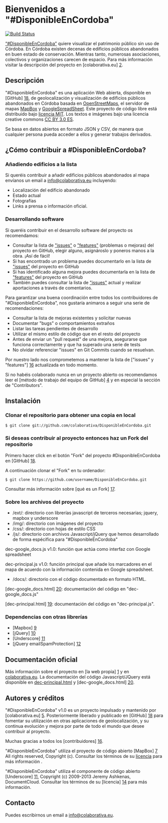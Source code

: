 # Bienvenidos a "#DisponibleEnCordoba"

[![Build Status](https://travis-ci.org/colaborativa/DisponibleEnCordoba.png)](https://travis-ci.org/colaborativa/DisponibleEnCordoba)


[“#DisponibleEnCordoba”][1] quiere visualizar el patrimonio público sin uso de Córdoba. En Córdoba existen decenas de edificios públicos abandonados en buen estado de conservación. Mientras tanto, numerosas asociaciones, colectivos y organizaciones carecen de espacio. Para más información visitar la descripción del proyecto en [colaborativa.eu] [2].

## Descripción

"#DisponibleEnCordoba" es una aplicación Web abierta, disponible en [GitHub] [18], de geolocalización y visualización de edificios públicos abandonados en Córdoba basada en [OpenStreetMaps][6], el servidor de mapas [MapBox][7] y [GoogleSpreadSheet][8]. Este proyecto de código libre está distribuido bajo [licencia MIT][15]. Los textos e imágenes bajo una licencia creative commons [CC BY 3.0 ES][3].

Se basa en datos abiertos en formato JSON y CSV, de manera que cualquier persona pueda acceder a ellos y generar trabajos derivados.

## ¿Cómo contribuir a #DisponibleEnCordoba?

### Añadiendo edificios a la lista
Si queréis contribuir a añadir edificios públicos abandonados al mapa envíanos un email a info@colaborativa.eu incluyendo: 

- Localización del edificio abandonado
- Estado actual
- Fotografías
- Links a prensa o información oficial.
 
### Desarrollando software

Si queréis contribuir en el desarrollo software del proyecto os recomendamos:

- Consultar la lista de ["issues"][21] o ["features"][22] (problemas o mejoras) del proyecto en GitHub, elegir alguno, asignároslo y poneros manos a la obra. ¡Así de fácil!
- Si has encontrado un problema puedes documentarlo en la lista de ["issues"][21] del proyecto en GitHub
- Si has identificado alguna mejora puedes documentarla en la lista de ["features"][22] del proyecto en GitHub 
- También puedes consultar la lista de ["issues"][17] actual y realizar aportaciones a través de comentarios.


Para garantizar una buena coordinación entre todos los contribuidores de "#DisponibleEnCordoba", nos gustaría animaros a seguir una serie de recomendaciones:

- Consultar la lista de mejoras existentes y solicitar nuevas
- Documentar "bugs" o comportamientos extraños
- Listar las tareas pendientes de desarrollo 
- Utilizar el mismo estilo de código que en el resto del proyecto
- Antes de enviar un "pull request" de una mejora, asegurarse que funciona correctamente y que ha superado una serie de tests
- No olvidar referenciar "issues" en Git Commits cuando se resuelvan.

Por nuestro lado nos comprometemos a mantener la lista de ["issues" y "features"] [16] actualizada en todo momento.

Si no habéis colaborado nunca en un proyecto abierto os recomendamos leer el [método de trabajo del equipo de GitHub] [4] y en especial la sección de "Contributors".

## Instalación

### Clonar el repositorio para obtener una copia en local

    $ git clone git://github.com/colaborativa/DisponibleEnCordoba.git

### Si deseas contribuir al proyecto entonces haz un Fork del repositorio 

Primero hacer click en el botón "Fork" del proyecto #DisponibleEnCordoba en [GitHub] [18].

A continuación clonar el "Fork" en tu ordenador:

    $ git clone https://github.com/username/DisponibleEnCordoba.git

Consultar más información sobre [qué es un Fork] [17].

### Sobre los archivos del proyecto

- /ext/: directorio con librerías javascript de terceros necesarias; jquery, mapbox y underscore
- /img/: directorio con imágenes del proyecto
- /css/: directorio con hojas de estilo CSS
- /js/: directorio con archivos Javascript/jQuery que hemos desarrollado de forma espécifica para "#DisponibleEnCordoba"
 
 dec-google_docs.js v1.0: función que actúa como interfaz con Google spreadsheet
 
 dec-principal.js v1.0: función principal que añade los marcadores en el mapa de acuerdo con la información contenida en Google spreadsheet.

- /docs/: directorio con el código documentado en formato HTML. 

 [dec-google_docs.html] [20]: documentación del código en "dec-google_docs.js"
 
 [dec-principal.html] [19]: documentación del código en "dec-principal.js".

### Dependencias con otras librerías

- [Mapbox] [9]
- [jQuery] [10]
- [Underscore] [11]
- [jQuery emailSpamProtection] [12]


## Documentación oficial
Más información sobre el proyecto en [la web propia] [1] y en [colaborativa.eu][2].
La documentación del código Javascript/JQuery está disponible en [dec-principal.html][19] y [dec-google_docs.html] [20].

## Autores y créditos

"#DisponibleEnCordoba" v1.0 es un proyecto impulsado y mantenido por [colaborativa.eu] [5]. Posteriormente liberado y publicado en [GitHub] [18] para fomentar su utilización en otras aplicaciones de geolocalización, y su continua evolución y mejora por parte de todo el mundo que desee contribuir al proyecto.

Muchas gracias a todos los [contribuidores] [16].

"#DisponibleEnCordoba" utiliza el proyecto de código abierto [MapBox] [7] All rights reserved, Copyright (c). Consultar los términos de su [licencia][13] para más información .

"#DisponibleEnCordoba" utiliza el componente de código abierto [Underscore] [11], Copyright (c) 2009-2013 Jeremy Ashkenas, DocumentCloud. Consultar los términos de su [licencia] [14] para más información. 
## Contacto

Puedes escribirnos un email a info@colaborativa.eu.

[1]: http://disponibleencordoba.colaborativa.eu 
[2]: http://colaborativa.eu/proyectos/disponible-en-cordoba/ 
[3]: http://creativecommons.org/licenses/by/3.0/es/ 
[4]: http://rdegges.com/successful-github-development
[5]: http://colaborativa.eu
[6]: http://www.openstreetmap.es/
[7]: http://mapbox.com/
[8]: https://drive.google.com/
[9]: http://mapbox.com/mapbox.js/api/v0.6.7/
[10]: http://jquery.org/
[11]: http://underscorejs.org
[12]: http://unckel.de/labs/jquery-plugin-email-spam-protection/
[13]: https://github.com/mapbox/mapbox.js/blob/v1/LICENSE.md
[14]: https://github.com/documentcloud/underscore/blob/master/LICENSE
[15]: http://opensource.org/licenses/MIT
[16]: https://github.com/colaborativa/DisponibleEnCordoba/issues
[17]: https://help.github.com/articles/fork-a-repo
[18]: https://github.com/colaborativa/DisponibleEnCordoba
[19]: http://htmlpreview.github.com/?https://raw.github.com/colaborativa/DisponibleEnCordoba/gh-pages/docs/dec-principal.html
[20]: http://htmlpreview.github.com/?https://raw.github.com/colaborativa/DisponibleEnCordoba/gh-pages/docs/dec-google_docs.html
[21]: https://github.com/colaborativa/DisponibleEnCordoba/issues?labels=bug&state=open
[22]: https://github.com/colaborativa/DisponibleEnCordoba/issues?labels=enhancement&state=open

